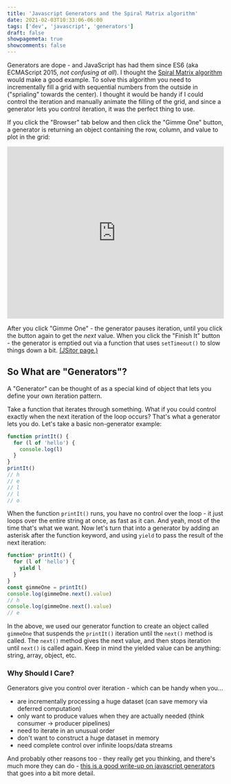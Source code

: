 ```yaml
---
title: 'Javascript Generators and the Spiral Matrix algorithm'
date: 2021-02-03T10:33:06-06:00
tags: ['dev', 'javascript', 'generators']
draft: false
showpagemeta: true
showcomments: false
---
```


Generators are dope - and JavaScript has had them since ES6 (aka ECMAScript 2015, _not confusing at all_). I thought the [Spiral Matrix algorithm](https://www.educative.io/edpresso/spiral-matrix-algorithm) would make a good example. To solve this algorithm you need to incrementally fill a grid with sequential numbers from the outside in ("sprialing" towards the center). I thought it would be handy if I could control the iteration and manually animate the filling of the grid, and since a generator lets you control iteration, it was the perfect thing to use.

If you click the "Browser" tab below and then click the "Gimme One" button, a generator is returning an object containing the row, column, and value to plot in the grid:

<iframe width="100%" height="400" src="https://jsitor.com/embed/SrWvN7kA9" frameborder="0" title="Spiral Matrix with Generators example"></iframe>

After you click "Gimme One" - the generator pauses iteration, until you click the button again to get the _next_ value. When you click the "Finish It" button - the generator is emptied out via a function that uses `setTimeout()` to slow things down a bit. [(JSitor page.)](https://jsitor.com/SrWvN7kA9)

## So What are "Generators"?

A "Generator" can be thought of as a special kind of object that lets you define your own iteration pattern.

Take a function that iterates through something. What if you could control exactly when the next iteration of the loop occurs? That's what a generator lets you do. Let's take a basic non-generator example:

```javascript
function printIt() {
  for (l of 'hello') {
    console.log(l)
  }
}
printIt()
// h
// e
// l
// l
// o
```

When the function `printIt()` runs, you have no control over the loop - it just loops over the entire string at once, as fast as it can. And yeah, most of the time that's what we want. Now let's turn that into a generator by adding an asterisk after the function keyword, and using `yield` to pass the result of the next iteration:

```javascript
function* printIt() {
  for (l of 'hello') {
    yield l
  }
}
const gimmeOne = printIt()
console.log(gimmeOne.next().value)
// h
console.log(gimmeOne.next().value)
// e
```

In the above, we used our generator function to create an object called `gimmeOne` that suspends the `printIt()` iteration until the `next()` method is called. The `next()` method gives the next value, and then stops iteration until `next()` is called again. Keep in mind the yielded value can be anything: string, array, object, etc.

### Why Should I Care?

Generators give you control over iteration - which can be handy when you...

- are incrementally processing a huge dataset (can save memory via deferred computation)
- only want to produce values when they are actually needed (think consumer -> producer pipelines)
- need to iterate in an unusual order
- don't want to construct a huge dataset in memory
- need complete control over infinite loops/data streams

And probably other reasons too - they really get you thinking, and there's much more they can do - [this is a good write-up on javascript generators](https://codeburst.io/understanding-generators-in-es6-javascript-with-examples-6728834016d5) that goes into a bit more detail.
